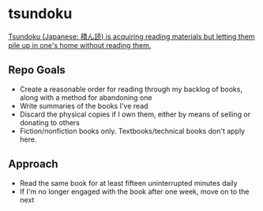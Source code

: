 # tsundoku

[Tsundoku (Japanese: 積ん読) is acquiring reading materials but letting them pile up in one's home without reading them.](https://en.wikipedia.org/wiki/Tsundoku)

## Repo Goals

+ Create a reasonable order for reading through my backlog of books, along with a method for abandoning one
+ Write summaries of the books I've read
+ Discard the physical copies if I own them, either by means of selling or donating to others
+ Fiction/nonfiction books only. Textbooks/technical books don't apply here.

## Approach

+ Read the same book for at least fifteen uninterrupted minutes daily
+ If I'm no longer engaged with the book after one week, move on to the next
